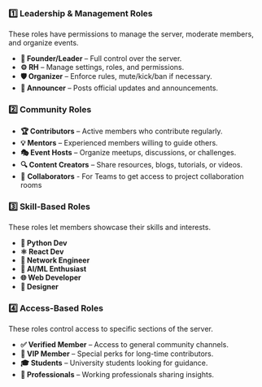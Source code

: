 ### **1️⃣ Leadership & Management Roles**

These roles have permissions to manage the server, moderate members, and organize events.

- **🔰 Founder/Leader** – Full control over the server.
- **⚙️ RH** – Manage settings, roles, and permissions.
- **🛡️ Organizer** – Enforce rules, mute/kick/ban if necessary.
- **📢 Announcer** – Posts official updates and announcements.

### **2️⃣ Community Roles** 

- **🏆 Contributors** – Active members who contribute regularly.
- **💡 Mentors** – Experienced members willing to guide others.
- **🎭 Event Hosts** – Organize meetups, discussions, or challenges.
- **🔍 Content Creators** – Share resources, blogs, tutorials, or videos.
- 🤝 **Collaborators** - For Teams to get access to project collaboration rooms

### **3️⃣ Skill-Based Roles** 

These roles let members showcase their skills and interests.

- **🐍 Python Dev**
- **⚛️ React Dev**
- **📡 Network Engineer**
- **🤖 AI/ML Enthusiast**
- **🌐 Web Developer**
- **🎨 Designer**

### **4️⃣ Access-Based Roles**

These roles control access to specific sections of the server.

- **✅ Verified Member** – Access to general community channels.
- **🔐 VIP Member** – Special perks for long-time contributors.
- **🎓 Students** – University students looking for guidance.
- **💼 Professionals** – Working professionals sharing insights.